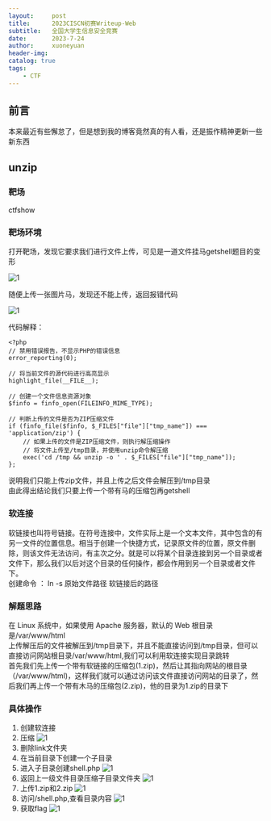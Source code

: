 ```yaml
---
layout:     post
title:      2023CISCN初赛Writeup-Web
subtitle:   全国大学生信息安全竞赛
date:       2023-7-24
author:     xuoneyuan
header-img: 
catalog: true
tags:
    - CTF
---
```

## 前言
本来最近有些懈怠了，但是想到我的博客竟然真的有人看，还是振作精神更新一些新东西
## unzip
### 靶场
ctfshow
### 靶场环境
打开靶场，发现它要求我们进行文件上传，可见是一道文件挂马getshell题目的变形

![1]({{site.baseurl}}/img-post/c-1.png)

随便上传一张图片马，发现还不能上传，返回报错代码

![1]({{site.baseurl}}/img-post/c-2.png)

代码解释：
~~~
<?php
// 禁用错误报告，不显示PHP的错误信息
error_reporting(0);

// 将当前文件的源代码进行高亮显示
highlight_file(__FILE__);

// 创建一个文件信息资源对象
$finfo = finfo_open(FILEINFO_MIME_TYPE);

// 判断上传的文件是否为ZIP压缩文件
if (finfo_file($finfo, $_FILES["file"]["tmp_name"]) === 'application/zip') {
    // 如果上传的文件是ZIP压缩文件，则执行解压缩操作
    // 将文件上传至/tmp目录，并使用unzip命令解压缩
    exec('cd /tmp && unzip -o ' . $_FILES["file"]["tmp_name"]);
};
~~~
说明我们只能上传zip文件，并且上传之后文件会解压到/tmp目录\
由此得出结论我们只要上传一个带有马的压缩包再getshell
### 软连接
软链接也叫符号链接。在符号连接中，文件实际上是一个文本文件，其中包含的有另一文件的位置信息。相当于创建一个快捷方式，记录原文件的位置，原文件删除，则该文件无法访问，有主次之分。就是可以将某个目录连接到另一个目录或者文件下，那么我们以后对这个目录的任何操作，都会作用到另一个目录或者文件下。\
创建命令 ：  ln -s 原始文件路径 软链接后的路径

### 解题思路
在 Linux 系统中，如果使用 Apache 服务器，默认的 Web 根目录是/var/www/html\
上传解压后的文件被解压到/tmp目录下，并且不能直接访问到/tmp目录，但可以直接访问网站根目录/var/www/html,我们可以利用软连接实现目录跳转\
首先我们先上传一个带有软链接的压缩包(1.zip)，然后让其指向网站的根目录（/var/www/html)，这样我们就可以通过访问该文件直接访问网站的目录了，然后我们再上传一个带有木马的压缩包(2.zip)，他的目录为1.zip的目录下

### 具体操作
1. 创建软连接
2. 压缩
![1]({{site.baseurl}}/img-post/c-6.png)
3. 删除link文件夹
4. 在当前目录下创建一个子目录
5. 进入子目录创建shell.php
![1]({{site.baseurl}}/img-post/c-7.png)
6. 返回上一级文件目录压缩子目录文件夹
![1]({{site.baseurl}}/img-post/c-8.png)
7. 上传1.zip和2.zip
![1]({{site.baseurl}}/img-post/c-3.png)
8. 访问/shell.php,查看目录内容
![1]({{site.baseurl}}/img-post/c-4.png)
9. 获取flag
![1]({{site.baseurl}}/img-post/c-5.png)
